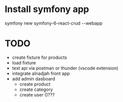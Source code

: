 # Install symfony app

symfony new symfony-6-react-crud --webapp

# TODO

- create fixture for products
- load fixture
- test api via postman or thunder (vscode extension)
- integrate alnadjah front app
- add admin dasboard
  - create product
  - create category
  - create user ()???
